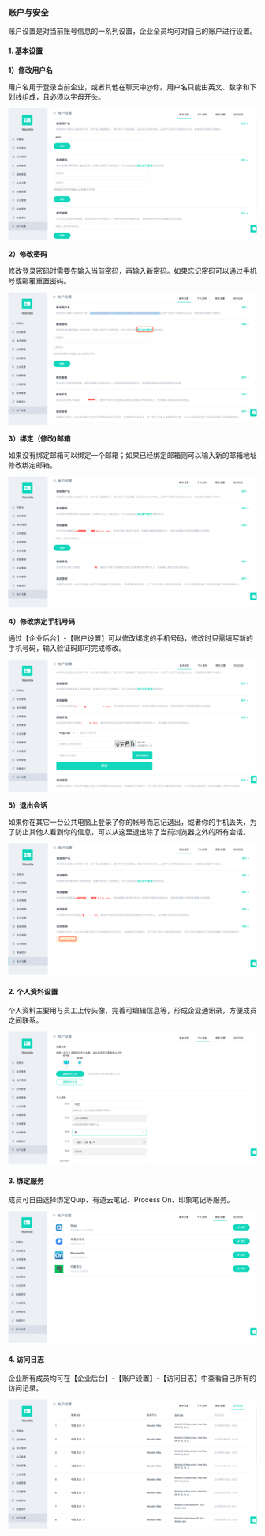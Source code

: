 ### 账户与安全

账户设置是对当前账号信息的一系列设置，企业全员均可对自己的账户进行设置。

#### 1. 基本设置

**1）修改用户名**

用户名用于登录当前企业，或者其他在聊天中@你。用户名只能由英文、数字和下划线组成，且必须以字母开头。

![](/assets/账户设置.png)

**2）修改密码**

修改登录密码时需要先输入当前密码，再输入新密码。如果忘记密码可以通过手机号或邮箱重置密码。

![](/assets/账户设置-修改密码.png)

**3）绑定（修改)邮箱**

如果没有绑定邮箱可以绑定一个邮箱；如果已经绑定邮箱则可以输入新的邮箱地址修改绑定邮箱。

![](/assets/账户设置-绑定邮箱.png)

**4）修改绑定手机号码**

通过【企业后台】-【账户设置】可以修改绑定的手机号码，修改时只需填写新的手机号码，输入验证码即可完成修改。

![](/assets/账户设置-修改手机.png)

**5）退出会话**

如果你在其它一台公共电脑上登录了你的帐号而忘记退出，或者你的手机丢失，为了防止其他人看到你的信息，可以从这里退出除了当前浏览器之外的所有会话。

![](/assets/账户设置-退出会话.png)

#### 2. 个人资料设置

个人资料主要用与员工上传头像，完善可编辑信息等，形成企业通讯录，方便成员之间联系。

![](/assets/账户设置-个人资料.png)

#### 3. 绑定服务

成员可自由选择绑定Quip、有道云笔记、Process On、印象笔记等服务。

![](/assets/账户设置-绑定设置.png)

#### 4. 访问日志

企业所有成员均可在【企业后台】-【账户设置】-【访问日志】中查看自己所有的访问记录。

![](/assets/账户设置-访问日志.png)
